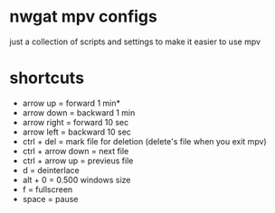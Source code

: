 # nwgat mpv configs
just a collection of scripts and settings to make it easier to use mpv

# shortcuts
* arrow up = forward 1 min*
* arrow down = backward 1 min
* arrow right = forward 10 sec
* arrow left = backward 10 sec
* ctrl + del = mark file for deletion (delete's file when you exit mpv)
* ctrl + arrow down = next file
* ctrl + arrow up = previeus file
* d = deinterlace
* alt + 0 = 0.500 windows size
* f = fullscreen
* space = pause
